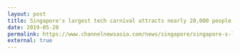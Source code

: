 ```yaml
---
layout: post
title: Singapore's largest tech carnival attracts nearly 20,000 people
date: 2019-05-20
permalink: https://www.channelnewsasia.com/news/singapore/singapore-s-largest-tech-carnival-attracts-nearly-20-000-people-11547308
external: true
---
```

